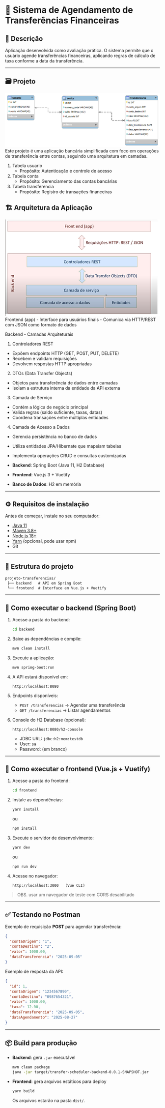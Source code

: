 
# 📌 Sistema de Agendamento de Transferências Financeiras  

## 📝 Descrição
Aplicação desenvolvida como avaliação prática. O sistema permite que o usuário agende transferências financeiras, aplicando regras de cálculo de taxa conforme a data da transferência. 

---
## 🗃️ Projeto
<img alt="banco" src="banco.png" />
Este projeto é uma aplicação bancária simplificada com foco em operações de transferência entre contas, seguindo uma arquitetura em camadas.

1. Tabela usuario
   - Propósito: Autenticação e controle de acesso
2. Tabela conta
   - Propósito: Gerenciamento das contas bancárias
3. Tabela transferencia
   - Propósito: Registro de transações financeiras

## 🏗️ Arquitetura da Aplicação
<img alt="arquitetura" src="arquitetura.png" />
Frontend (app)
- Interface para usuários finais
- Comunica via HTTP/REST com JSON como formato de dados

Backend - Camadas Arquiteturais
1. Controladores REST
- Expõem endpoints HTTP (GET, POST, PUT, DELETE)
- Recebem e validam requisições
- Devolvem respostas HTTP apropriadas

2. DTOs (Data Transfer Objects)
- Objetos para transferência de dados entre camadas
- Isolam a estrutura interna da entidade da API externa

3. Camada de Serviço

- Contém a lógica de negócio principal
- Valida regras (saldo suficiente, taxas, datas)
- Coordena transações entre múltiplas entidades

4. Camada de Acesso a Dados
- Gerencia persistência no banco de dados
- Utiliza entidades JPA/Hibernate que mapeiam tabelas
- Implementa operações CRUD e consultas customizadas


- **Backend**: Spring Boot (Java 11, H2 Database)  
- **Frontend**: Vue.js 3 + Vuetify  
- **Banco de Dados**: H2 em memória  

---

## ⚙️ Requisitos de instalação
Antes de começar, instale no seu computador:

- [Java 11](https://adoptium.net/temurin/releases/)  
- [Maven 3.8+](https://maven.apache.org/download.cgi)  
- [Node.js 18+](https://nodejs.org/en/download/)  
- [Yarn](https://classic.yarnpkg.com/lang/en/docs/install/) (opcional, pode usar npm)  
- Git  

---

## 📂 Estrutura do projeto
```
projeto-transferencias/
 ├── backend   # API em Spring Boot
 └── frontend  # Interface em Vue.js + Vuetify
```

---

## 🚀 Como executar o backend (Spring Boot)
1. Acesse a pasta do backend:  
   ```bash
   cd backend
   ```

2. Baixe as dependências e compile:  
   ```bash
   mvn clean install
   ```

3. Execute a aplicação:  
   ```bash
   mvn spring-boot:run
   ```

4. A API estará disponível em:  
   ```
   http://localhost:8080
   ```

5. Endpoints disponíveis:  
   - `POST /transferencias` → Agendar uma transferência  
   - `GET /transferencias` → Listar agendamentos  

6. Console do H2 Database (opcional):  
   ```
   http://localhost:8080/h2-console
   ```
   - JDBC URL: `jdbc:h2:mem:testdb`  
   - User: `sa`  
   - Password: (em branco)  

---

## 🎨 Como executar o frontend (Vue.js + Vuetify)
1. Acesse a pasta do frontend:  
   ```bash
   cd frontend
   ```

2. Instale as dependências:  
   ```bash
   yarn install
   ```
   ou  
   ```bash
   npm install
   ```

3. Execute o servidor de desenvolvimento:  
   ```bash
   yarn dev
   ```
   ou  
   ```bash
   npm run dev
   ```

4. Acesse no navegador:  
   ```
   http://localhost:3000   (Vue CLI)
   ```
> OBS. usar um navegador de teste com CORS desabilitado
---

## ✅ Testando no Postman
Exemplo de requisição **POST** para agendar transferência:

```json
{
  "contaOrigem": "1",
  "contaDestino": "2",
  "valor": 1000.00,
  "dataTransferencia": "2025-09-05"
}
```

Exemplo de resposta da API:
```json
{
  "id": 1,
  "contaOrigem": "1234567890",
  "contaDestino": "0987654321",
  "valor": 1000.00,
  "taxa": 12.00,
  "dataTransferencia": "2025-09-05",
  "dataAgendamento": "2025-08-27"
}
```

---

## 📦 Build para produção
- **Backend**: gera `.jar` executável  
  ```bash
  mvn clean package
  java -jar target/transfer-scheduler-backend-0.0.1-SNAPSHOT.jar
  ```
- **Frontend**: gera arquivos estáticos para deploy  
  ```bash
  yarn build
  ```
  Os arquivos estarão na pasta `dist/`.
